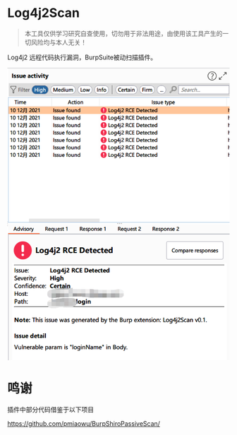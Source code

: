# Log4j2Scan

> 本工具仅供学习研究自查使用，切勿用于非法用途，由使用该工具产生的一切风险均与本人无关！

Log4j2 远程代码执行漏洞，BurpSuite被动扫描插件。

![](screenshots/detected.png)



# 鸣谢
插件中部分代码借鉴于以下项目

https://github.com/pmiaowu/BurpShiroPassiveScan/
